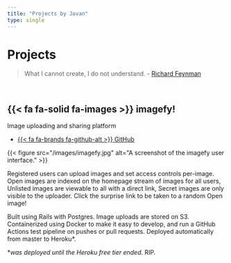 ```yaml
---
title: "Projects by Javan"
type: single
---
```

# Projects
> What I cannot create, I do not understand. - [Richard Feynman](https://en.wikipedia.org/wiki/Richard_Feynman "He's really spitting facts about me")

<br>

## {{< fa fa-solid fa-images >}} imagefy!
Image uploading and sharing platform

- [{{< fa fa-brands fa-github-alt >}} GitHub](https://github.com/javanag/imagefy)

{{< figure src="/images/imagefy.jpg" alt="A screenshot of the imagefy user interface." >}}

Registered users can upload images and set access controls per-image. Open images are indexed on the homepage stream of images for all users, Unlisted images are viewable to all with a direct link, Secret images are only visible to the uploader. Click the surprise link to be taken to a random Open image!

Built using Rails with Postgres. Image uploads are stored on S3. Containerized using Docker to make it easy to develop, and run a GitHub Actions test pipeline on pushes or pull requests. Deployed automatically from master to Heroku*.

**was deployed until the Heroku free tier ended*. RIP.

